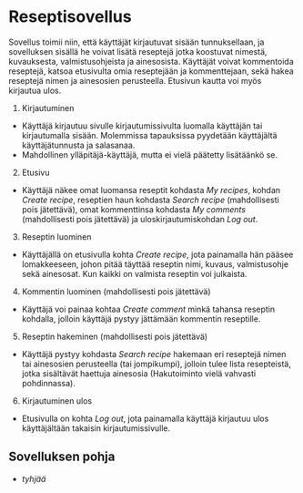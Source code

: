 # Reseptisovellus
Sovellus toimii niin, että käyttäjät kirjautuvat sisään tunnuksellaan, ja sovelluksen sisällä he voivat lisätä reseptejä jotka koostuvat nimestä, kuvauksesta, valmistusohjeista ja ainesosista.
Käyttäjät voivat kommentoida reseptejä, katsoa etusivulta omia reseptejään ja kommenttejaan, sekä hakea reseptejä nimen ja ainesosien perusteella. Etusivun kautta voi myös kirjautua ulos.

1. Kirjautuminen
- Käyttäjä kirjautuu sivulle kirjautumissivulta luomalla käyttäjän tai kirjautumalla sisään. Molemmissa tapauksissa pyydetään käyttäjältä käyttäjätunnusta ja salasanaa.
- Mahdollinen ylläpitäjä-käyttäjä, mutta ei vielä päätetty lisätäänkö se.
2. Etusivu
- Käyttäjä näkee omat luomansa reseptit kohdasta _My recipes_, kohdan _Create recipe_, reseptien haun kohdasta _Search recipe_ (mahdollisesti pois jätettävä), omat kommenttinsa kohdasta _My comments_ (mahdollisesti pois jätettävä) ja uloskirjautumiskohdan _Log out_.
3. Reseptin luominen
- Käyttäjällä on etusivulla kohta _Create recipe_, jota painamalla hän pääsee lomakkeeseen, johon pitää täyttää reseptin nimi, kuvaus, valmistusohje sekä ainesosat. Kun kaikki on valmista reseptin voi julkaista.
4. Kommentin luominen (mahdollisesti pois jätettävä)
- Käyttäjä voi painaa kohtaa _Create comment_ minkä tahansa reseptin kohdalla, jolloin käyttäjä pystyy jättämään kommentin reseptille.
5. Reseptin hakeminen (mahdollisesti pois jätettävä)
- Käyttäjä pystyy kohdasta _Search recipe_ hakemaan eri reseptejä nimen tai ainesosien perusteella (tai jompikumpi), jolloin tulee lista resepteistä, jotka sisältävät haettuja ainesosia (Hakutoiminto vielä vahvasti pohdinnassa).
6. Kirjautuminen ulos
- Etusivulla on kohta _Log out_, jota painamalla käyttäjä kirjautuu ulos käyttäjältään takaisin kirjautumissivulle.

## Sovelluksen pohja
- _tyhjää_
